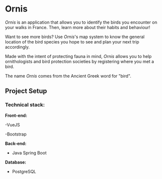 # Ornis

_Ornis_ is an application that allows you to identify the birds you encounter on your walks in France. Then, learn more about their habits and behaviour! 

Want to see more birds? Use _Ornis_'s map system to know the general location of the bird species you hope to see and plan your next trip accordingly.

Made with the intent of protecting fauna in mind, _Ornis_ allows you to help ornithologists and bird protection societies by registering where you met a bird.

The name _Ornis_ comes from the Ancient Greek word for "bird".

## Project Setup

### Technical stack:

**Front-end:**

-VueJS

-Bootstrap

**Back-end:**

- Java Spring Boot

**Database:**

- PostgreSQL
